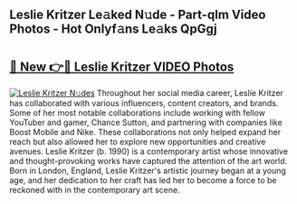 ## Leslie Kritzer Le𝚊ked N𝚞de - Part-qIm Video Photos - Hot Onlyf𝚊ns Le𝚊ks QpGgj

# <h2><a href="http://ab71522.deff.icu/?id=Leslie+Kritzer">🔗 New 👉🔴 Leslie Kritzer VIDEO Photos</a></h2>

[![Leslie Kritzer N𝚞des](https://i.imgur.com/rIISA9y.gif)](http://ab71522.deff.icu/?id=Leslie+Kritzer)
Throughout her social media career, Leslie Kritzer has collaborated with various influencers, content creators, and brands. Some of her most notable collaborations include working with fellow YouTuber and gamer, Chance Sutton, and partnering with companies like Boost Mobile and Nike. These collaborations not only helped expand her reach but also allowed her to explore new opportunities and creative avenues. Leslie Kritzer (b. 1990) is a contemporary artist whose innovative and thought-provoking works have captured the attention of the art world. Born in London, England, Leslie Kritzer's artistic journey began at a young age, and her dedication to her craft has led her to become a force to be reckoned with in the contemporary art scene.
